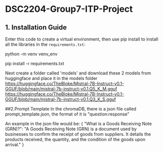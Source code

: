 # DSC2204-Group7-ITP-Project

## 1. Installation Guide
Enter this code to create a virtual environment, then use pip install to install all the libraries in the `requirements.txt`:

python -m venv venv_env

pip install -r requirements.txt

Next create a folder called 'models' and download these 2 models from huggingface and place it in the models folder
https://huggingface.co/TheBloke/Mistral-7B-Instruct-v0.1-GGUF/blob/main/mistral-7b-instruct-v0.1.Q5_K_M.gguf
https://huggingface.co/TheBloke/Mistral-7B-Instruct-v0.1-GGUF/blob/main/mistral-7b-instruct-v0.1.Q3_K_S.gguf


##2.Prompt Template
In the chromaDB, there is a json file called prompt_template.json, the format of it is "question:response"

An example in the json file would be:
{
  "What is a Goods Receiving Note (GRN)?": "A Goods Receiving Note (GRN) is a document used by businesses to confirm the receipt of goods from suppliers. It details the products received, the quantity, and the condition of the goods upon arrival."
}
